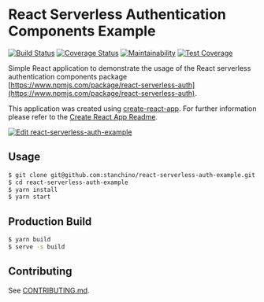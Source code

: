 # React Serverless Authentication Components Example
[![Build Status](https://travis-ci.org/stanchino/react-serverless-auth-example.svg?branch=master)](https://travis-ci.org/stanchino/react-serverless-auth-example)
[![Coverage Status](https://coveralls.io/repos/github/stanchino/react-serverless-auth-example/badge.svg?branch=master)](https://coveralls.io/github/stanchino/react-serverless-auth-example?branch=master)
[![Maintainability](https://api.codeclimate.com/v1/badges/3fccf3737e4e89a875e0/maintainability)](https://codeclimate.com/github/stanchino/react-serverless-auth-example/maintainability)
[![Test Coverage](https://api.codeclimate.com/v1/badges/3fccf3737e4e89a875e0/test_coverage)](https://codeclimate.com/github/stanchino/react-serverless-auth-example/test_coverage)

Simple React application to demonstrate the usage of the React serverless authentication components package   
[https://www.npmjs.com/package/react-serverless-auth](https://www.npmjs.com/package/react-serverless-auth).

This application was created using [create-react-app](https://github.com/facebook/create-react-app). For further 
information please refer to the [Create React App Readme](README.create-react-app.md).

[![Edit react-serverless-auth-example](https://codesandbox.io/static/img/play-codesandbox.svg)](https://codesandbox.io/s/github/stanchino/react-serverless-auth-example/)

## Usage
```bash
$ git clone git@github.com:stanchino/react-serverless-auth-example.git
$ cd react-serverless-auth-example
$ yarn install
$ yarn start
```

## Production Build
```bash
$ yarn build
$ serve -s build
```

## Contributing
See [CONTRIBUTING.md](CONTRIBUTING.md).
